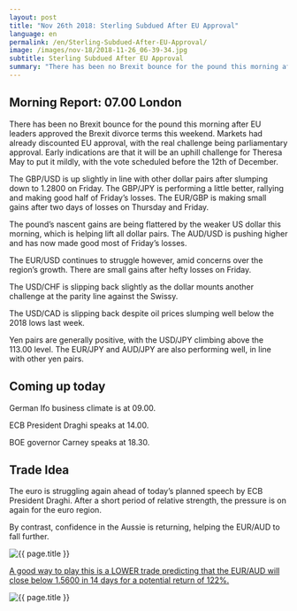 ```yaml
---
layout: post
title: "Nov 26th 2018: Sterling Subdued After EU Approval"
language: en
permalink: /en/Sterling-Subdued-After-EU-Approval/
image: /images/nov-18/2018-11-26_06-39-34.jpg
subtitle: Sterling Subdued After EU Approval
summary: "There has been no Brexit bounce for the pound this morning after EU leaders approved the Brexit divorce terms this weekend. Markets had already discounted EU approval, with the real challenge being parliamentary approval"
---
```

## Morning Report: 07.00 London

There has been no Brexit bounce for the pound this morning after EU leaders approved the Brexit divorce terms this weekend. Markets had already discounted EU approval, with the real challenge being parliamentary approval. Early indications are that it will be an uphill challenge for Theresa May to put it mildly, with the vote scheduled before the 12th of December. 

The GBP/USD is up slightly in line with other dollar pairs after slumping down to 1.2800 on Friday. The GBP/JPY is performing a little better, rallying and making good half of Friday’s losses. The EUR/GBP is making small gains after two days of losses on Thursday and Friday. 

The pound’s nascent gains are being flattered by the weaker US dollar this morning, which is helping lift all dollar pairs. The AUD/USD is pushing higher and has now made good most of Friday’s losses. 

The EUR/USD continues to struggle however, amid concerns over the region’s growth. There are small gains after hefty losses on Friday. 

The USD/CHF is slipping back slightly as the dollar mounts another challenge at the parity line against the Swissy. 

The USD/CAD is slipping back despite oil prices slumping well below the 2018 lows last week. 

Yen pairs are generally positive, with the USD/JPY climbing above the 113.00 level. The EUR/JPY and AUD/JPY are also performing well, in line with other yen pairs. 

## Coming up today

German Ifo business climate is at 09.00. 

ECB President Draghi speaks at 14.00. 

BOE governor Carney speaks at 18.30. 

## Trade Idea

The euro is struggling again ahead of today’s planned speech by ECB President Draghi. After a short period of relative strength, the pressure is on again for the euro region. 

By contrast, confidence in the Aussie is returning, helping the EUR/AUD to fall further.

<img class="post-image" src="{{ site.url }}/images/nov-18/2018-11-26_06-39-34.jpg" alt="{{ page.title }}" title="{{ page.title }}">

<a href="%LINK%%?currency=GBP&market=forex&underlying=frxEURAUD&formname=higherlower&duration_amount=14&duration_units=d&amount=10&amount_type=stake&expiry_type=duration&barrier=1.5600" target="_blank" rel="noopener noreferrer nofollow">A good way to play this is a LOWER trade predicting that the EUR/AUD will close below 1.5600 in 14 days for a potential return of 122%.</a>

<img class="post-image" src="{{ site.url }}/images/nov-18/2018-11-26_06-45-57.jpg" alt="{{ page.title }}" title="{{ page.title }}">